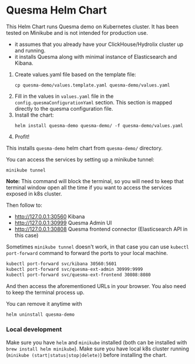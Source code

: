 Quesma Helm Chart
=================

This Helm Chart runs Quesma demo on Kubernetes cluster. It has been tested on Minikube and is not intended for production use. 
* it assumes that you already have your ClickHouse/Hydrolix cluster up and running.
* it installs Quesma along with minimal instance of Elasticsearch and Kibana.

1. Create values.yaml file based on the template file:
    ```shell
    cp quesma-demo/values.template.yaml quesma-demo/values.yaml
    ```
2. Fill in the values in `values.yaml` file in the `config.quesmaConfigurationYaml` section. 
   This section is mapped directly to the quesma configuration file.
3. Install the chart:
    ```shell
    helm install quesma-demo quesma-demo/ -f quesma-demo/values.yaml
    ``` 
4. Profit!   

This installs `quesma-demo` helm chart from `quesma-demo/` directory.

You can access the services by setting up a minikube tunnel:
```
minikube tunnel
```
**Note:** This command will block the terminal, so you will need to keep that terminal window open all the time if you 
want to access the services exposed in k8s cluster.

Then follow to:
* http://127.0.0.1:30560 Kibana
* http://127.0.0.1:30999 Quesma Admin UI
* http://127.0.0.1:30808 Quesma frontend connector (Elasticsearch API in this case)

Sometimes `minikube tunnel` doesn't work, in that case you can use `kubectl port-forward` command to forward the ports to your local machine.
```bash
kubectl port-forward svc/kibana 30560:5601
kubectl port-forward svc/quesma-ext-admin 30999:9999
kubectl port-forward svc/quesma-ext-frontend 30808:8080
```
And then access the aforementioned URLs in your browser. You also need to keep the terminal process up.

You can remove it anytime with
```bash
helm uninstall quesma-demo
```

### Local development 

Make sure you have `helm` and `minikube` installed (both can be installed with `brew install helm minikube`).
Make sure you have local k8s cluster running (`minikube (start|status|stop|delete)`) before installing the chart.



